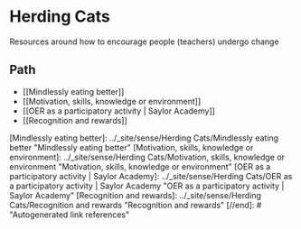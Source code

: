 # Herding Cats

Resources around how to encourage people (teachers) undergo change

## Path

- [[Mindlessly eating better]]
- [[Motivation, skills, knowledge or environment]]
- [[OER as a participatory activity | Saylor Academy]]
- [[Recognition and rewards]]


[//begin]: # "Autogenerated link references for markdown compatibility"
[Mindlessly eating better]: ../_site/sense/Herding Cats/Mindlessly eating better "Mindlessly eating better"
[Motivation, skills, knowledge or environment]: ../_site/sense/Herding Cats/Motivation, skills, knowledge or environment "Motivation, skills, knowledge or environment"
[OER as a participatory activity | Saylor Academy]: ../_site/sense/Herding Cats/OER as a participatory activity | Saylor Academy "OER as a participatory activity | Saylor Academy"
[Recognition and rewards]: ../_site/sense/Herding Cats/Recognition and rewards "Recognition and rewards"
[//end]: # "Autogenerated link references"